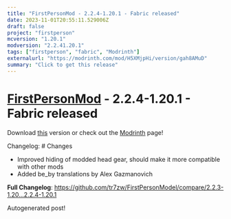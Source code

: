 ```yaml
---
title: "FirstPersonMod - 2.2.4-1.20.1 - Fabric released"
date: 2023-11-01T20:55:11.529006Z
draft: false
project: "firstperson"
mcversion: "1.20.1"
modversion: "2.2.41.20.1"
tags: ["firstperson", "fabric", "Modrinth"]
externalurl: "https://modrinth.com/mod/H5XMjpHi/version/gah8AMuD"
summary: "Click to get this release"
---
```

# [FirstPersonMod](/project/firstperson) - 2.2.4-1.20.1 - Fabric released
Download [this](https://modrinth.com/mod/H5XMjpHi/version/gah8AMuD) version or check out the [Modrinth](https://modrinth.com/mod/H5XMjpHi) page!

Changelog: # Changes

* Improved hiding of modded head gear, should make it more compatible with other mods
* Added be_by translations by Alex Gazmanovich

**Full Changelog**: https://github.com/tr7zw/FirstPersonModel/compare/2.2.3-1.20...2.2.4-1.20.1

Autogenerated post!
